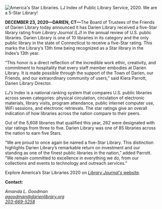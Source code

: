 <div class="row">
<div class="col-md-10 col-md-offset-1">
<img class="img-responsive center-block" src="/uploads/departments/admin/star_library_2020.jpg" alt="America's Star Libraries. LJ Index of Public Library Service, 2020. We are a 5-Star Library!" />
<br />
</div>
</div>


<div class="row">

<div class="col-md-10 col-md-offset-1">

<strong>DECEMBER 23, 2020&#8212;DARIEN, CT&#8212;</strong>The Board of Trustees of the Friends of Darien Library today announced it has Darien Library received a five-Star library rating from _Library Journal (LJ)_ in the annual review of U.S. public libraries. Darien Library is one of 10 libraries in its category and the only public library in the state of Connecticut to receive a five-Star rating. This marks the Library’s 13th time being recognized as a Star library in the Index’s 13th year.

“This honor is a direct reflection of the incredible work ethic, creativity, and commitment to hospitality that every staff member embodies at Darien Library. It is made possible through the support of the Town of Darien, our Friends, and our extraordinary community of users,” said Kiera Parrott, Darien Library Director.

_LJ’s_ Index is a national ranking system that compares U.S. public libraries across seven categories: physical circulation, circulation of electronic materials, library visits, program attendance, public internet computer use, WiFi sessions, and electronic retrievals. The star ratings give an overall indication of how libraries across the nation compare to their peers.

Out of the 5,608 libraries that qualified this year, 262 were designated with star ratings from three to five. Darien Library was one of 85 libraries across the nation to earn five Stars.

“We are proud to once again be named a five-Star Library. This distinction highlights Darien Library’s remarkable return on investment and our standing as one of the finest public libraries in the nation,” added Parrott. “We remain committed to excellence in everything we do, from our collections and events to technology and outreach services.”

Explore America’s Star Libraries 2020 on [_Library Journal's_ website](http://dar.to/2WG1rYb  "Library Journal's website").

**Contact:**

<address>

Amanda L. Goodman<br />
[agoodman@darienlibrary.org](mailto:agoodman@darienlibrary.org "Email Amanda L. Goodman")<br />
[203-669-5258](tel:2036695258 "Call Amanda")<br />

</address>

</div>
</div>